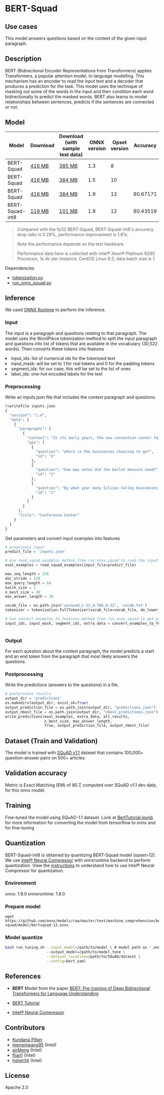 <!--- SPDX-License-Identifier: Apache-2.0 -->

# BERT-Squad

## Use cases
This model answers questions based on the context of the given input paragraph.

## Description
BERT (Bidirectional Encoder Representations from Transformers) applies Transformers, a popular attention model, to language modelling. This mechanism has an encoder to read the input text and a decoder that produces a prediction for the task. This model uses the technique of masking out some of the words in the input and then condition each word bidirectionally to predict the masked words. BERT also learns to model relationships between sentences, predicts if the sentences are connected or not.

## Model

 |Model        |Download  |Download (with sample test data)| ONNX version |Opset version| Accuracy|
| ------------- | ------------- | ------------- | ------------- | ------------- | ------------- |
|BERT-Squad| [416 MB](model/bertsquad-8.onnx) |  [385 MB](model/bertsquad-8.tar.gz) |  1.3 | 8| |
|BERT-Squad| [416 MB](model/bertsquad-10.onnx) |  [384 MB](model/bertsquad-10.tar.gz) |  1.5 | 10| |
|BERT-Squad| [416 MB](model/bertsquad-12.onnx) |  [384 MB](model/bertsquad-12.tar.gz) |  1.9 | 12| 80.67171|
|BERT-Squad-int8| [119 MB](model/bertsquad-12-int8.onnx) |  [101 MB](model/bertsquad-12-int8.tar.gz) |  1.9 | 12| 80.43519|
> Compared with the fp32 BERT-Squad, BERT-Squad-int8's accuracy drop ratio is 0.29%, performance improvement is 1.81x.
>
> Note the performance depends on the test hardware. 
> 
> Performance data here is collected with Intel® Xeon® Platinum 8280 Processor, 1s 4c per instance, CentOS Linux 8.3, data batch size is 1.

Dependencies
* [tokenization.py](dependencies/tokenization.py)
* [run_onnx_squad.py](dependencies/run_onnx_squad.py)

## Inference
We used [ONNX Runtime](https://github.com/microsoft/onnxruntime) to perform the inference.

### Input
The input is a paragraph and questions relating to that paragraph. The model uses the WordPiece tokenization method to split the input paragraph and questions into list of tokens that are available in the vocabulary (30,522 words).
Then converts these tokens into features
<li>input_ids: list of numerical ids for the tokenized text
<li>input_mask: will be set to 1 for real tokens and 0 for the padding tokens
<li>segment_ids: for our case, this will be set to the list of ones
<li>label_ids: one-hot encoded labels for the text

### Preprocessing
Write an inputs.json file that includes the context paragraph and questions.
```python
%%writefile inputs.json
{
  "version": "1.4",
  "data": [
    {
      "paragraphs": [
        {
          "context": "In its early years, the new convention center failed to meet attendance and revenue expectations.[12] By 2002, many Silicon Valley businesses were choosing the much larger Moscone Center in San Francisco over the San Jose Convention Center due to the latter's limited space. A ballot measure to finance an expansion via a hotel tax failed to reach the required two-thirds majority to pass. In June 2005, Team San Jose built the South Hall, a $6.77 million, blue and white tent, adding 80,000 square feet (7,400 m2) of exhibit space",
          "qas": [
            {
              "question": "where is the businesses choosing to go?",
              "id": "1"
            },
            {
              "question": "how may votes did the ballot measure need?",
              "id": "2"
            },
            {
              "question": "By what year many Silicon Valley businesses were choosing the Moscone Center?",
              "id": "3"
            }
          ]
        }
      ],
      "title": "Conference Center"
    }
  ]
}
```
Get parameters and convert input examples into features
```python
# preprocess input
predict_file = 'inputs.json'

# Use read_squad_examples method from run_onnx_squad to read the input file
eval_examples = read_squad_examples(input_file=predict_file)

max_seq_length = 256
doc_stride = 128
max_query_length = 64
batch_size = 1
n_best_size = 20
max_answer_length = 30

vocab_file = os.path.join('uncased_L-12_H-768_A-12', 'vocab.txt')
tokenizer = tokenization.FullTokenizer(vocab_file=vocab_file, do_lower_case=True)

# Use convert_examples_to_features method from run_onnx_squad to get parameters from the input
input_ids, input_mask, segment_ids, extra_data = convert_examples_to_features(eval_examples, tokenizer,
                                                                              max_seq_length, doc_stride, max_query_length)
```

### Output
For each question about the context paragraph, the model predicts a start and an end token from the paragraph that most likely answers the questions.

### Postprocessing
Write the predictions (answers to the questions) in a file.
```python
# postprocess results
output_dir = 'predictions'
os.makedirs(output_dir, exist_ok=True)
output_prediction_file = os.path.join(output_dir, "predictions.json")
output_nbest_file = os.path.join(output_dir, "nbest_predictions.json")
write_predictions(eval_examples, extra_data, all_results,
                  n_best_size, max_answer_length,
                  True, output_prediction_file, output_nbest_file)
```

## Dataset (Train and Validation)
The model is trained with [SQuAD v1.1](https://rajpurkar.github.io/SQuAD-explorer/explore/1.1/dev/) dataset that contains 100,000+ question-answer pairs on 500+ articles.

## Validation accuracy
Metric is Exact Matching (EM) of 80.7, computed over SQuAD v1.1 dev data, for this onnx model.

## Training
Fine-tuned the model using SQuAD-1.1 dataset. Look at [BertTutorial.ipynb](https://github.com/onnx/tensorflow-onnx/blob/master/tutorials/BertTutorial.ipynb) for more information for converting the model from tensorflow to onnx and for fine-tuning

## Quantization
BERT-Squad-int8 is obtained by quantizing BERT-Squad model (opset=12). We use [Intel® Neural Compressor](https://github.com/intel/neural-compressor) with onnxruntime backend to perform quantization. View the [instructions](https://github.com/intel/neural-compressor/blob/master/examples/onnxrt/language_translation/onnx_model_zoo/bert-squad/quantization/ptq/readme.md) to understand how to use Intel® Neural Compressor for quantization.

### Environment
onnx: 1.9.0 
onnxruntime: 1.8.0

### Prepare model
```shell
wget https://github.com/onnx/models/raw/master/text/machine_comprehension/bert-squad/model/bertsquad-12.onnx
```

### Model quantize
```bash
bash run_tuning.sh --input_model=/path/to/model \ # model path as *.onnx
                   --output_model=/path/to/model_tune \
                   --dataset_location=/path/to/SQuAD/dataset \
                   --config=bert.yaml
```

## References
* **BERT** Model from the paper [BERT: Pre-training of Deep Bidirectional Transformers for Language Understanding](https://arxiv.org/abs/1810.04805)

* [BERT Tutorial](https://github.com/onnx/tensorflow-onnx/blob/master/tutorials/BertTutorial.ipynb)

* [Intel® Neural Compressor](https://github.com/intel/neural-compressor)

## Contributors
* [Kundana Pillari](https://github.com/kundanapillari)
* [mengniwang95](https://github.com/mengniwang95) (Intel)
* [airMeng](https://github.com/airMeng) (Intel)
* [ftian1](https://github.com/ftian1) (Intel)
* [hshen14](https://github.com/hshen14) (Intel)

## License
Apache 2.0
